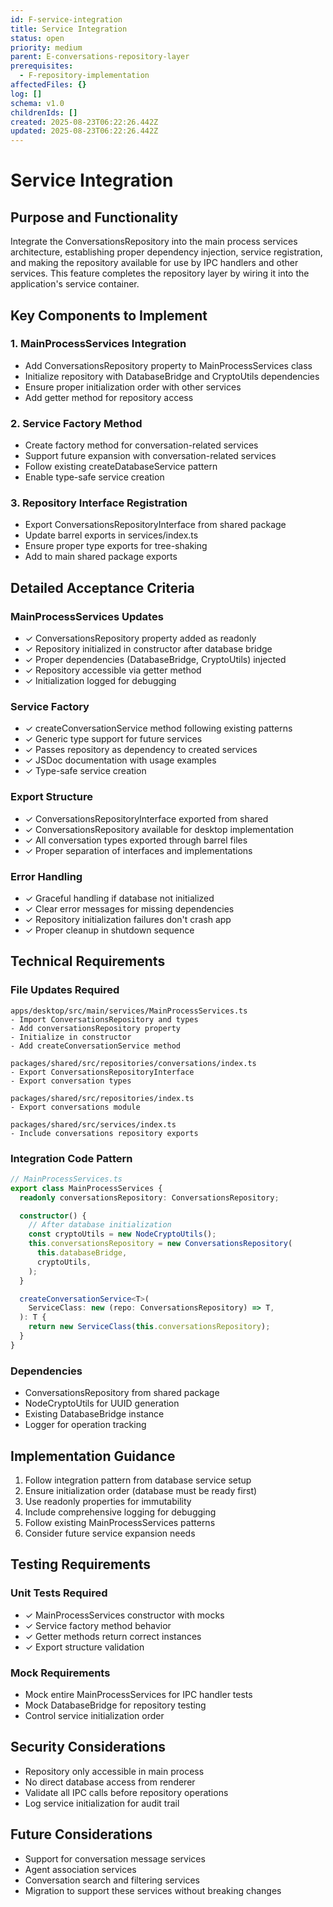 ```yaml
---
id: F-service-integration
title: Service Integration
status: open
priority: medium
parent: E-conversations-repository-layer
prerequisites:
  - F-repository-implementation
affectedFiles: {}
log: []
schema: v1.0
childrenIds: []
created: 2025-08-23T06:22:26.442Z
updated: 2025-08-23T06:22:26.442Z
---
```


# Service Integration

## Purpose and Functionality

Integrate the ConversationsRepository into the main process services architecture, establishing proper dependency injection, service registration, and making the repository available for use by IPC handlers and other services. This feature completes the repository layer by wiring it into the application's service container.

## Key Components to Implement

### 1. MainProcessServices Integration

- Add ConversationsRepository property to MainProcessServices class
- Initialize repository with DatabaseBridge and CryptoUtils dependencies
- Ensure proper initialization order with other services
- Add getter method for repository access

### 2. Service Factory Method

- Create factory method for conversation-related services
- Support future expansion with conversation-related services
- Follow existing createDatabaseService pattern
- Enable type-safe service creation

### 3. Repository Interface Registration

- Export ConversationsRepositoryInterface from shared package
- Update barrel exports in services/index.ts
- Ensure proper type exports for tree-shaking
- Add to main shared package exports

## Detailed Acceptance Criteria

### MainProcessServices Updates

- ✓ ConversationsRepository property added as readonly
- ✓ Repository initialized in constructor after database bridge
- ✓ Proper dependencies (DatabaseBridge, CryptoUtils) injected
- ✓ Repository accessible via getter method
- ✓ Initialization logged for debugging

### Service Factory

- ✓ createConversationService<T> method following existing patterns
- ✓ Generic type support for future services
- ✓ Passes repository as dependency to created services
- ✓ JSDoc documentation with usage examples
- ✓ Type-safe service creation

### Export Structure

- ✓ ConversationsRepositoryInterface exported from shared
- ✓ ConversationsRepository available for desktop implementation
- ✓ All conversation types exported through barrel files
- ✓ Proper separation of interfaces and implementations

### Error Handling

- ✓ Graceful handling if database not initialized
- ✓ Clear error messages for missing dependencies
- ✓ Repository initialization failures don't crash app
- ✓ Proper cleanup in shutdown sequence

## Technical Requirements

### File Updates Required

```
apps/desktop/src/main/services/MainProcessServices.ts
- Import ConversationsRepository and types
- Add conversationsRepository property
- Initialize in constructor
- Add createConversationService method

packages/shared/src/repositories/conversations/index.ts
- Export ConversationsRepositoryInterface
- Export conversation types

packages/shared/src/repositories/index.ts
- Export conversations module

packages/shared/src/services/index.ts
- Include conversations repository exports
```

### Integration Code Pattern

```typescript
// MainProcessServices.ts
export class MainProcessServices {
  readonly conversationsRepository: ConversationsRepository;

  constructor() {
    // After database initialization
    const cryptoUtils = new NodeCryptoUtils();
    this.conversationsRepository = new ConversationsRepository(
      this.databaseBridge,
      cryptoUtils,
    );
  }

  createConversationService<T>(
    ServiceClass: new (repo: ConversationsRepository) => T,
  ): T {
    return new ServiceClass(this.conversationsRepository);
  }
}
```

### Dependencies

- ConversationsRepository from shared package
- NodeCryptoUtils for UUID generation
- Existing DatabaseBridge instance
- Logger for operation tracking

## Implementation Guidance

1. Follow integration pattern from database service setup
2. Ensure initialization order (database must be ready first)
3. Use readonly properties for immutability
4. Include comprehensive logging for debugging
5. Follow existing MainProcessServices patterns
6. Consider future service expansion needs

## Testing Requirements

### Unit Tests Required

- ✓ MainProcessServices constructor with mocks
- ✓ Service factory method behavior
- ✓ Getter methods return correct instances
- ✓ Export structure validation

### Mock Requirements

- Mock entire MainProcessServices for IPC handler tests
- Mock DatabaseBridge for repository testing
- Control service initialization order

## Security Considerations

- Repository only accessible in main process
- No direct database access from renderer
- Validate all IPC calls before repository operations
- Log service initialization for audit trail

## Future Considerations

- Support for conversation message services
- Agent association services
- Conversation search and filtering services
- Migration to support these services without breaking changes
